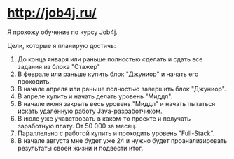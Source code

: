 # http://job4j.ru/

Я прохожу обучение по курсу Job4j.

Цели, которые я планирую достичь:

1. До конца января или раньше полностью сделать и сдать все задания из блока "Стажер"
2. В феврале или раньше купить блок "Джуниор" и начать его проходить.
3. В начале апреля или раньше полностью завершить блок "Джуниор".
4. В апреле купить и начать делать уровень "Миддл".
5. В начале июня закрыть весь уровень "Миддл" и начать пытаться искать удалённую работу Java-разработчиком.
6. В июле уже учавствовать в каком-то проекте и получать заработную плату. От 50 000 за месяц.
7. Параллельно с работой купить и проходить уровень "Full-Stack".
8. В начале августа мне будет уже 24 и нужно будет проанализировать результаты своей жизни и подвести итог.